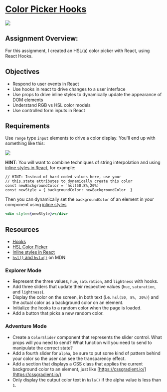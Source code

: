 # [Color Picker Hooks](https://color-picker-hooks-stevensmacbook.netlify.app/)

<img src="src/assets/ColorPicker.gif">

## Assignment Overview:

For this assignment, I created an HSL(a) color picker with React, using React Hooks.

## Objectives

- Respond to user events in React
- Use hooks in react to drive changes to a user interface
- Use props to drive inline styles to dynamically update the appearance of DOM elements
- Understand RGB vs HSL color models
- Use controlled form inputs in React

## Requirements

Use `range` type `input` elements to drive a color display. You'll end up with something like this:

![](https://raw.githubusercontent.com/suncoast-devs/handbook/master/assignments/assets/color-picker.gif)

**HINT**: You will want to combine techniques of string interpolation and using [inline styles in React](https://reactjs.org/docs/dom-elements.html#style), for example:

```
// HINT: Instead of hard coded values here, use your
// this.state attributes to dynamically create this color
const newBackgroundColor = `hsl(50,8%,20%)`
const newStyle = { backgroundColor: newBackgroundColor  }
```

Then you can dynamically set the `backgroundColor` of an element in your component using [inline styles](https://reactjs.org/docs/dom-elements.html#style)

```jsx
<div style={newStyle}></div>
```

## Resources

- [Hooks](https://reactjs.org/docs/hooks-intro.html)
- [HSL Color Picker](http://hslpicker.com/)
- [Inline styles in React](https://reactjs.org/docs/dom-elements.html#style)
- [`hsl()` and `hsla()`][1] on MDN

[1]: https://developer.mozilla.org/en-US/docs/Web/CSS/color_value#hsl()_and_hsla()

### Explorer Mode

- Represent the three values, `hue`, `saturation`, and `lightness` with hooks.
- Add three sliders that update their respective values (`hue`, `saturation`, and `lightness`).
- Display the color on the screen, in both text (i.e. `hsl(50, 8%, 20%)`) and the actual color as a background color on an element.
- Initialize the hooks to a random color when the page is loaded.
- Add a button that picks a new random color.

### Adventure Mode

- Create a `ColorSlider` component that represents the slider control. What props will you need to send? What function will you need to send to manipulate the correct state?
- Add a fourth slider for `alpha`, be sure to put some kind of pattern behind your color so the user can see the transparency effect.
- Add a section that displays a CSS class that applies the current background color to an element, just like [https://cssgradient.io/](https://cssgradient.io/)
- Only display the output color text in `hsla()` if the alpha value is less than `1`.
